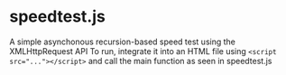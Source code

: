 # speedtest.js
A simple asynchonous recursion-based speed test using the XMLHttpRequest API
To run, integrate it into an HTML file using `<script src="..."></script>` and call the main function as seen in speedtest.js
